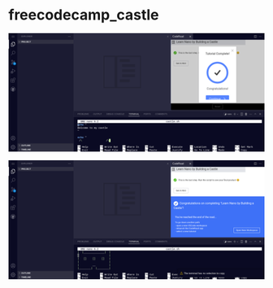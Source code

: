 # freecodecamp_castle

![first completion](https://github.com/the-real-kodoninja/freecodecamp_castle/blob/main/captureit_3-11-2025_at_08-38-05.png)

![first completion](https://github.com/the-real-kodoninja/freecodecamp_castle/blob/main/captureit_3-11-2025_at_08-39-45.png)
